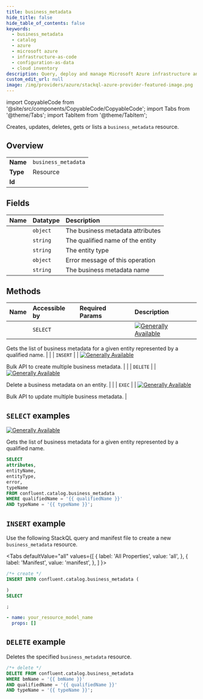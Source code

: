 ```yaml
---
title: business_metadata
hide_title: false
hide_table_of_contents: false
keywords:
  - business_metadata
  - catalog
  - azure
  - microsoft azure
  - infrastructure-as-code
  - configuration-as-data
  - cloud inventory
description: Query, deploy and manage Microsoft Azure infrastructure and resources using SQL
custom_edit_url: null
image: /img/providers/azure/stackql-azure-provider-featured-image.png
---
```


import CopyableCode from '@site/src/components/CopyableCode/CopyableCode';
import Tabs from '@theme/Tabs';
import TabItem from '@theme/TabItem';

Creates, updates, deletes, gets or lists a <code>business_metadata</code> resource.

## Overview
<table><tbody>
<tr><td><b>Name</b></td><td><code>business_metadata</code></td></tr>
<tr><td><b>Type</b></td><td>Resource</td></tr>
<tr><td><b>Id</b></td><td><CopyableCode code="confluent.catalog.business_metadata" /></td></tr>
</tbody></table>

## Fields
| Name | Datatype | Description |
|:-----|:---------|:------------|
| <CopyableCode code="attributes" /> | `object` | The business metadata attributes |
| <CopyableCode code="entityName" /> | `string` | The qualified name of the entity |
| <CopyableCode code="entityType" /> | `string` | The entity type |
| <CopyableCode code="error" /> | `object` | Error message of this operation |
| <CopyableCode code="typeName" /> | `string` | The business metadata name |

## Methods
| Name | Accessible by | Required Params | Description |
|:-----|:--------------|:----------------|:------------|
| <CopyableCode code="get_business_metadata" /> | `SELECT` | <CopyableCode code="qualifiedName, typeName" /> | [![Generally Available](https://img.shields.io/badge/Lifecycle%20Stage-Generally%20Available-%2345c6e8)](#section/Versioning/API-Lifecycle-Policy)

Gets the list of business metadata for a given entity represented
by a qualified name. |
| <CopyableCode code="create_business_metadata" /> | `INSERT` | <CopyableCode code="" /> | [![Generally Available](https://img.shields.io/badge/Lifecycle%20Stage-Generally%20Available-%2345c6e8)](#section/Versioning/API-Lifecycle-Policy)

Bulk API to create multiple business metadata. |
| <CopyableCode code="delete_business_metadata" /> | `DELETE` | <CopyableCode code="bmName, qualifiedName, typeName" /> | [![Generally Available](https://img.shields.io/badge/Lifecycle%20Stage-Generally%20Available-%2345c6e8)](#section/Versioning/API-Lifecycle-Policy)

Delete a business metadata on an entity. |
| <CopyableCode code="update_business_metadata" /> | `EXEC` | <CopyableCode code="" /> | [![Generally Available](https://img.shields.io/badge/Lifecycle%20Stage-Generally%20Available-%2345c6e8)](#section/Versioning/API-Lifecycle-Policy)

Bulk API to update multiple business metadata. |

## `SELECT` examples

[![Generally Available](https://img.shields.io/badge/Lifecycle%20Stage-Generally%20Available-%2345c6e8)](#section/Versioning/API-Lifecycle-Policy)

Gets the list of business metadata for a given entity represented
by a qualified name.


```sql
SELECT
attributes,
entityName,
entityType,
error,
typeName
FROM confluent.catalog.business_metadata
WHERE qualifiedName = '{{ qualifiedName }}'
AND typeName = '{{ typeName }}';
```
## `INSERT` example

Use the following StackQL query and manifest file to create a new <code>business_metadata</code> resource.

<Tabs
    defaultValue="all"
    values={[
        { label: 'All Properties', value: 'all', },
        { label: 'Manifest', value: 'manifest', },
    ]
}>
<TabItem value="all">

```sql
/*+ create */
INSERT INTO confluent.catalog.business_metadata (

)
SELECT 

;
```
</TabItem>
<TabItem value="manifest">

```yaml
- name: your_resource_model_name
  props: []

```
</TabItem>
</Tabs>

## `DELETE` example

Deletes the specified <code>business_metadata</code> resource.

```sql
/*+ delete */
DELETE FROM confluent.catalog.business_metadata
WHERE bmName = '{{ bmName }}'
AND qualifiedName = '{{ qualifiedName }}'
AND typeName = '{{ typeName }}';
```
